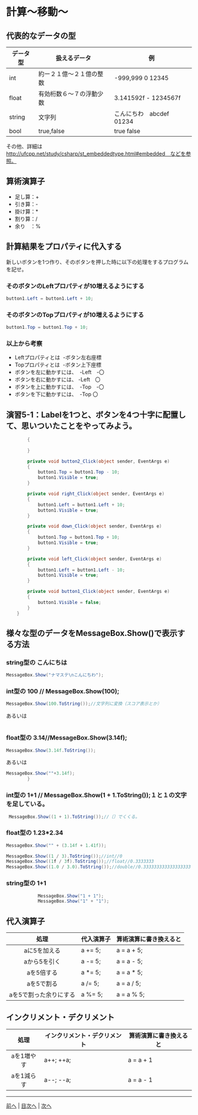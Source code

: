 # 計算～移動～

## 代表的なデータの型
|データ型|扱えるデータ|例|
|-------|-----------|--|
|int    |約ー２１億～２１億の整数|-999,999 0 12345|
|float  |有効桁数６～７の浮動少数|3.141592f - 1234567f|
|string |文字列   |こんにちわ　abcdef 01234 |
|bool   |true,false |true  false|

その他、詳細は http://ufcpp.net/study/csharp/st_embeddedtype.html#embedded　などを参照。

## 算術演算子
- 足し算：+
- 引き算：-
- 掛け算：*
- 割り算：/
- 余り　：%

## 計算結果をプロパティに代入する
新しいボタンを1つ作り、そのボタンを押した時に以下の処理をするプログラムを記せ。

### そのボタンのLeftプロパティが10増えるようにする
```cs
button1.Left = button1.Left + 10;

```

### そのボタンのTopプロパティが10増えるようにする
```cs
button1.Top = button1.Top + 10;

```

### 以上から考察
- Leftプロパティとは
  -ボタン左右座標
- Topプロパティとは
  -ボタン上下座標
- ボタンを左に動かすには、
  -Left　-〇
- ボタンを右に動かすには、
  -Left　〇
- ボタンを上に動かすには、
  -Top　-〇
- ボタンを下に動かすには、
  -Top 〇

## 演習5-1：Labelを1つと、ボタンを4つ十字に配置して、思いついたことをやってみよう。

```cs        private void Form1_Load(object sender, EventArgs e)
        {
         
        }

        private void button2_Click(object sender, EventArgs e)
        {
            button1.Top = button1.Top - 10;
            button1.Visible = true;
        }

        private void right_Click(object sender, EventArgs e)
        {
            button1.Left = button1.Left + 10;
            button1.Visible = true;
        }

        private void down_Click(object sender, EventArgs e)
        {
            button1.Top = button1.Top + 10;
            button1.Visible = true;
        }

        private void left_Click(object sender, EventArgs e)
        {
            button1.Left = button1.Left - 10;
            button1.Visible = true;
        }

        private void button1_Click(object sender, EventArgs e)
        {
            button1.Visible = false;
        }
    }

```

## 様々な型のデータをMessageBox.Show()で表示する方法
### string型の こんにちは
```cs
MessageBox.Show("ナマステ\nこんにちわ");
```

### int型の 100  // MessageBox.Show(100);
```cs
MessageBox.Show(100.ToString());//文字列に変換（スコア表示とか）
```

あるいは

```cs MessageBox.Show("" + 100);//文字列に+する。→自動変換
```

### float型の 3.14//MessageBox.Show(3.14f);
```cs
MessageBox.Show(3.14f.ToString());
```

あるいは

```cs
MessageBox.Show(""+3.14f);
        }
```

### int型の 1+1 // MessageBox.Show(1 + 1.ToString());１と１の文字を足している。
```cs
 MessageBox.Show((1 + 1).ToString());//〔〕でくくる。
```
### float型の 1.23*2.34
```cs
MessageBox.Show("" + (3.14f + 1.41f));

MessageBox.Show((1 / 3).ToString());//int//0
MessageBox.Show((1f / 3f).ToString());//float//0.3333333
MessageBox.Show((1.0 / 3.0).ToString());//double//0.333333333333333333
```
### string型の 1+1
```cs
            MessageBox.Show("1 + 1");
            MessageBox.Show("1" + "1");
```

## 代入演算子
|処理                   |代入演算子|算術演算に書き換えると|
|:---------------------:|---------|-------------------|
|aに5を加える            |a += 5;|a = a + 5;                   |
|aから5を引く           |a -= 5;|a = a - 5;                    |
|aを5倍する             |a *= 5;| a = a * 5;                   |
|aを5で割る             |a /= 5;|a = a / 5;                    |
|aを5で割った余りにする   |a %= 5;|a = a % 5;                    |

## インクリメント・デクリメント
|処理      |インクリメント・デクリメント|算術演算に書き換えると|
|:-------:|--------------------------|----------------------|
|aを1増やす|a++; ++a;|a = a + 1|		
|aを1減らす|a--; --a;|a = a - 1|

---

[前へ](04.md) | [目次へ](README.md#%E7%9B%AE%E6%AC%A1) | [次へ](06.md)
